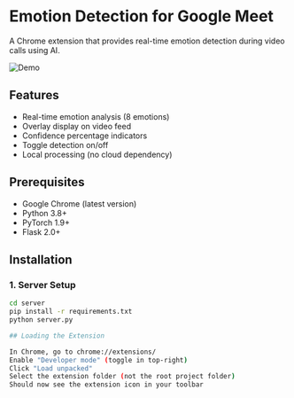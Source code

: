 # Emotion Detection for Google Meet

A Chrome extension that provides real-time emotion detection during video calls using AI.

![Demo](https://via.placeholder.com/800x400.png?text=Emotion+Detection+Demo)

## Features
- Real-time emotion analysis (8 emotions)
- Overlay display on video feed
- Confidence percentage indicators
- Toggle detection on/off
- Local processing (no cloud dependency)

## Prerequisites
- Google Chrome (latest version)
- Python 3.8+
- PyTorch 1.9+
- Flask 2.0+

## Installation

### 1. Server Setup
```bash
cd server
pip install -r requirements.txt
python server.py

## Loading the Extension

In Chrome, go to chrome://extensions/
Enable "Developer mode" (toggle in top-right)
Click "Load unpacked"
Select the extension folder (not the root project folder)
Should now see the extension icon in your toolbar